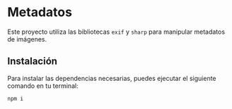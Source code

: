# Metadatos

Este proyecto utiliza las bibliotecas `exif` y `sharp` para manipular metadatos de imágenes.

## Instalación

Para instalar las dependencias necesarias, puedes ejecutar el siguiente comando en tu terminal:

```bash
npm i
